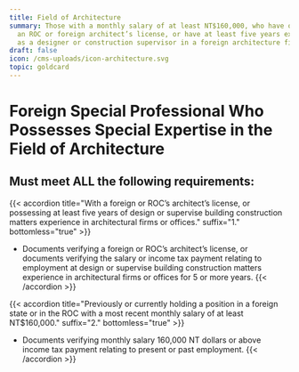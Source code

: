 ```yaml
---
title: Field of Architecture
summary: Those with a monthly salary of at least NT$160,000, who have obtained
  an ROC or foreign architect’s license, or have at least five years experience
  as a designer or construction supervisor in a foreign architecture firm.
draft: false
icon: /cms-uploads/icon-architecture.svg
topic: goldcard
---
```

# Foreign Special Professional Who Possesses Special Expertise in the Field of Architecture

## Must meet **ALL** the following requirements:

{{< accordion title="With a foreign or ROC’s architect’s license, or possessing at least five years of design or supervise building construction matters experience in architectural firms or offices." suffix="1." bottomless="true" >}}

* Documents verifying a foreign or ROC’s architect’s license, or documents verifying the salary or income tax payment relating to employment at design or supervise building construction matters experience in architectural firms or offices for 5 or more years.
{{< /accordion >}}

{{< accordion title="Previously or currently holding a position in a foreign state or in the ROC with a most recent monthly salary of at least NT$160,000." suffix="2." bottomless="true" >}}

* Documents verifying monthly salary 160,000 NT dollars or above income tax payment relating to present or past employment.
{{< /accordion >}}
